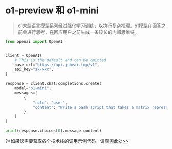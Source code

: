 # o1-preview 和 o1-mini

>o1大型语言模型系列经过强化学习训练，以执行复杂推理。o1模型在回答之前会进行思考，在回应用户之前生成一条较长的内部思维链。

```python
from openai import OpenAI


client = OpenAI(
    # This is the default and can be omitted
    base_url="https://api.juheai.top/v1",
    api_key="sk-xxx",
)

response = client.chat.completions.create(
    model="o1-mini",
    messages=[
        {
            "role": "user", 
            "content": "Write a bash script that takes a matrix represented as a string with format '[1,2],[3,4],[5,6]' and prints the transpose in the same format."
        }
    ]
)

print(response.choices[0].message.content)
```

?>如果您需要获取各个技术栈的调用示例代码，请[查阅此处>>](https://juheai.apifox.cn/)